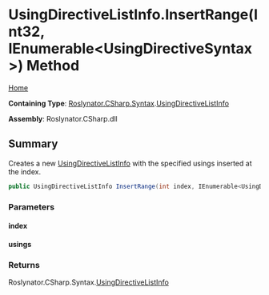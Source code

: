 <a name="_top"></a>

# UsingDirectiveListInfo\.InsertRange\(Int32, IEnumerable\<UsingDirectiveSyntax>\) Method

[Home](../../../../../README.md#_top)

**Containing Type**: [Roslynator.CSharp.Syntax](../../README.md#_top)\.[UsingDirectiveListInfo](../README.md#_top)

**Assembly**: Roslynator\.CSharp\.dll

## Summary

Creates a new [UsingDirectiveListInfo](../README.md#_top) with the specified usings inserted at the index\.

```csharp
public UsingDirectiveListInfo InsertRange(int index, IEnumerable<UsingDirectiveSyntax> usings)
```

### Parameters

#### index

#### usings

### Returns

Roslynator\.CSharp\.Syntax\.[UsingDirectiveListInfo](../README.md#_top)

